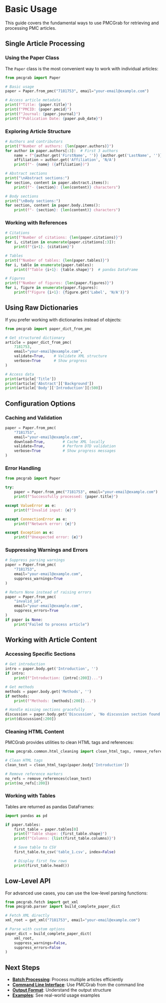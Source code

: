 # Basic Usage

This guide covers the fundamental ways to use PMCGrab for retrieving and processing PMC articles.

## Single Article Processing

### Using the Paper Class

The `Paper` class is the most convenient way to work with individual articles:

```python
from pmcgrab import Paper

# Basic usage
paper = Paper.from_pmc("7181753", email="your-email@example.com")

# Access article metadata
print(f"Title: {paper.title}")
print(f"PMCID: {paper.pmcid}")
print(f"Journal: {paper.journal}")
print(f"Publication Date: {paper.pub_date}")
```

### Exploring Article Structure

```python
# Authors and contributors
print(f"Number of authors: {len(paper.authors)}")
for author in paper.authors[:3]:  # First 3 authors
    name = f"{author.get('FirstName', '')} {author.get('LastName', '')}"
    affiliation = author.get('Affiliation', 'N/A')
    print(f"- {name} ({affiliation})")

# Abstract sections
print("\nAbstract sections:")
for section, content in paper.abstract.items():
    print(f"- {section}: {len(content)} characters")

# Body sections
print("\nBody sections:")
for section, content in paper.body.items():
    print(f"- {section}: {len(content)} characters")
```

### Working with References

```python
# Citations
print(f"Number of citations: {len(paper.citations)}")
for i, citation in enumerate(paper.citations[:3]):
    print(f"{i+1}. {citation}")

# Tables
print(f"Number of tables: {len(paper.tables)}")
for i, table in enumerate(paper.tables):
    print(f"Table {i+1}: {table.shape}")  # pandas DataFrame

# Figures
print(f"Number of figures: {len(paper.figures)}")
for i, figure in enumerate(paper.figures):
    print(f"Figure {i+1}: {figure.get('Label', 'N/A')}")
```

## Using Raw Dictionaries

If you prefer working with dictionaries instead of objects:

```python
from pmcgrab import paper_dict_from_pmc

# Get structured dictionary
article = paper_dict_from_pmc(
    7181753,
    email="your-email@example.com",
    validate=True,    # Validate XML structure
    verbose=True      # Show progress
)

# Access data
print(article['Title'])
print(article['Abstract']['Background'])
print(article['Body']['Introduction'][:500])
```

## Configuration Options

### Caching and Validation

```python
paper = Paper.from_pmc(
    "7181753",
    email="your-email@example.com",
    download=True,        # Cache XML locally
    validate=True,        # Perform DTD validation
    verbose=True          # Show progress messages
)
```

### Error Handling

```python
from pmcgrab import Paper

try:
    paper = Paper.from_pmc("7181753", email="your-email@example.com")
    print(f"Successfully processed: {paper.title}")

except ValueError as e:
    print(f"Invalid input: {e}")

except ConnectionError as e:
    print(f"Network error: {e}")

except Exception as e:
    print(f"Unexpected error: {e}")
```

### Suppressing Warnings and Errors

```python
# Suppress parsing warnings
paper = Paper.from_pmc(
    "7181753",
    email="your-email@example.com",
    suppress_warnings=True
)

# Return None instead of raising errors
paper = Paper.from_pmc(
    "invalid_id",
    email="your-email@example.com",
    suppress_errors=True
)
if paper is None:
    print("Failed to process article")
```

## Working with Article Content

### Accessing Specific Sections

```python
# Get introduction
intro = paper.body.get('Introduction', '')
if intro:
    print(f"Introduction: {intro[:200]}...")

# Get methods
methods = paper.body.get('Methods', '')
if methods:
    print(f"Methods: {methods[:200]}...")

# Handle missing sections gracefully
discussion = paper.body.get('Discussion', 'No discussion section found')
print(discussion[:200])
```

### Cleaning HTML Content

PMCGrab provides utilities to clean HTML tags and references:

```python
from pmcgrab.common.html_cleaning import clean_html_tags, remove_references

# Clean HTML tags
clean_text = clean_html_tags(paper.body['Introduction'])

# Remove reference markers
no_refs = remove_references(clean_text)
print(no_refs[:200])
```

### Working with Tables

Tables are returned as pandas DataFrames:

```python
import pandas as pd

if paper.tables:
    first_table = paper.tables[0]
    print(f"Table shape: {first_table.shape}")
    print(f"Columns: {list(first_table.columns)}")

    # Save table to CSV
    first_table.to_csv('table_1.csv', index=False)

    # Display first few rows
    print(first_table.head())
```

## Low-Level API

For advanced use cases, you can use the low-level parsing functions:

```python
from pmcgrab.fetch import get_xml
from pmcgrab.parser import build_complete_paper_dict

# Fetch XML directly
xml_root = get_xml("7181753", email="your-email@example.com")

# Parse with custom options
paper_dict = build_complete_paper_dict(
    xml_root,
    suppress_warnings=False,
    suppress_errors=False
)
```

## Next Steps

- **[Batch Processing](batch-processing.md)**: Process multiple articles efficiently
- **[Command Line Interface](cli.md)**: Use PMCGrab from the command line
- **[Output Format](output-format.md)**: Understand the output structure
- **[Examples](../examples/python-examples.md)**: See real-world usage examples
